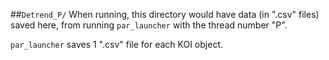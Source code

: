 ##<code>Detrend_P/</code>
When running, this directory would have data (in ".csv" files) saved here, from running <code>par_launcher</code> with the thread number "P".

<code>par_launcher</code> saves 1 ".csv" file for each KOI object.



